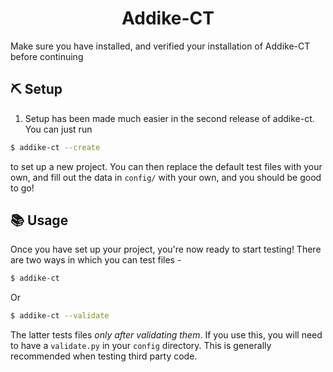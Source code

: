 <div align="center">
  <h1> Addike-CT </h1>
</div>

Make sure you have installed, and verified your installation of Addike-CT before continuing

## ⛏️ Setup 

1. Setup has been made much easier in the second release of addike-ct. You can just run

```sh
$ addike-ct --create
```

to set up a new project. You can then replace the default test files with your own, and fill out the data in `config/` with your own, and you should be good to go!

## 📚 Usage 

Once you have set up your project, you're now ready to start testing! There are two ways in which you can test files -
```sh
$ addike-ct
```
Or
```sh
$ addike-ct --validate
```
The latter tests files _only after validating them_. If you use this, you will need to have a `validate.py` in your `config` directory. This is generally recommended when testing third party code.
